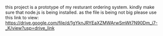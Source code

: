 this project is a prototype of my resturant ordering system. kindly make sure that node.js is being installed. as the file is being not big please use this link to view: https://drive.google.com/file/d/1gYknJRYEaXZMWArwSmWt7N90Dm_i7-_K/view?usp=drive_link
